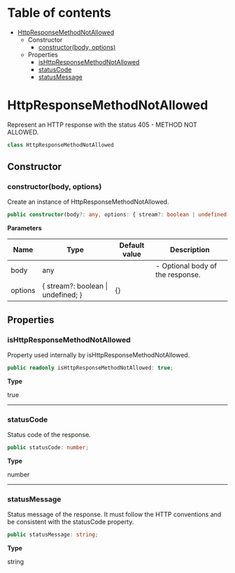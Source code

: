 # Table of contents

* [HttpResponseMethodNotAllowed][ClassDeclaration-16]
    * Constructor
        * [constructor(body, options)][Constructor-16]
    * Properties
        * [isHttpResponseMethodNotAllowed][PropertyDeclaration-37]
        * [statusCode][PropertyDeclaration-38]
        * [statusMessage][PropertyDeclaration-39]

# HttpResponseMethodNotAllowed

Represent an HTTP response with the status 405 - METHOD NOT ALLOWED.

```typescript
class HttpResponseMethodNotAllowed
```
## Constructor

### constructor(body, options)

Create an instance of HttpResponseMethodNotAllowed.

```typescript
public constructor(body?: any, options: { stream?: boolean | undefined; } = {});
```

**Parameters**

| Name    | Type                                   | Default value | Description                      |
| ------- | -------------------------------------- | ------------- | -------------------------------- |
| body    | any                                    |               | - Optional body of the response. |
| options | { stream?: boolean &#124; undefined; } | {}            |                                  |

## Properties

### isHttpResponseMethodNotAllowed

Property used internally by isHttpResponseMethodNotAllowed.

```typescript
public readonly isHttpResponseMethodNotAllowed: true;
```

**Type**

true

----------

### statusCode

Status code of the response.

```typescript
public statusCode: number;
```

**Type**

number

----------

### statusMessage

Status message of the response. It must follow the HTTP conventions
and be consistent with the statusCode property.

```typescript
public statusMessage: string;
```

**Type**

string

[ClassDeclaration-16]: httpresponsemethodnotallowed.md#httpresponsemethodnotallowed
[Constructor-16]: httpresponsemethodnotallowed.md#constructorbody-options
[PropertyDeclaration-37]: httpresponsemethodnotallowed.md#ishttpresponsemethodnotallowed
[PropertyDeclaration-38]: httpresponsemethodnotallowed.md#statuscode
[PropertyDeclaration-39]: httpresponsemethodnotallowed.md#statusmessage